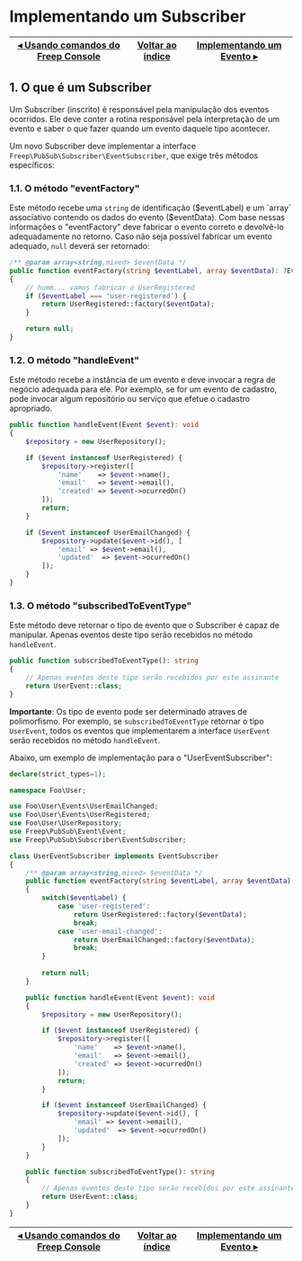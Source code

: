 # Implementando um Subscriber

[◂ Usando comandos do Freep Console](03-usando-comandos-freep-console.md) | [Voltar ao índice](indice.md) | [Implementando um Evento ▸](05-implementando-um-evento.md)
-- | -- | --

## 1. O que é um Subscriber

Um Subscriber (inscrito) é responsável pela manipulação dos eventos ocorridos. Ele deve conter a rotina responsável pela interpretação de um evento e saber o que fazer quando um evento daquele tipo acontecer.

Um novo Subscriber deve implementar a interface `Freep\PubSub\Subscriber\EventSubscriber`, que exige três métodos específicos:

### 1.1. O método "eventFactory"

Este método recebe uma `string` de identificação ($eventLabel) e um `array` associativo contendo os dados do evento ($eventData). Com base nessas informações o "eventFactory" deve fabricar o evento correto e devolvê-lo adequadamente no retorno. Caso não seja possível fabricar um evento adequado, `null` deverá ser retornado:

```php
/** @param array<string,mixed> $eventData */
public function eventFactory(string $eventLabel, array $eventData): ?Event
{
    // humm... vamos fabricar o UserRegistered
    if ($eventLabel === 'user-registered') { 
        return UserRegistered::factory($eventData);
    }

    return null;
}
```

### 1.2. O método "handleEvent"

Este método recebe a instância de um evento e deve invocar a regra de negócio adequada para ele. Por exemplo, se for um evento de cadastro, pode invocar algum repositório ou serviço que efetue o cadastro apropriado.

```php
public function handleEvent(Event $event): void
{
    $repository = new UserRepository();

    if ($event instanceof UserRegistered) {
        $repository->register([
            'name'    => $event->name(),
            'email'   => $event->email(),
            'created' => $event->ocurredOn()
        ]);
        return;
    }

    if ($event instanceof UserEmailChanged) {
        $repository->update($event->id(), [
            'email' => $event->email(),
            'updated'  => $event->ocurredOn()
        ]);
    }
}
```

### 1.3. O método "subscribedToEventType"

Este método deve retornar o tipo de evento que o Subscriber é capaz de manipular.
Apenas eventos deste tipo serão recebidos no método `handleEvent`.

```php
public function subscribedToEventType(): string
{
    // Apenas eventos deste tipo serão recebidos por este assinante
    return UserEvent::class;
}
```

**Importante**: Os tipo de evento pode ser determinado atraves de polimorfismo. Por exemplo, se `subscribedToEventType` retornar o tipo `UserEvent`, todos os eventos que implementarem a interface `UserEvent` serão recebidos no método `handleEvent`.

Abaixo, um exemplo de implementação para o "UserEventSubscriber":

```php
declare(strict_types=1);

namespace Foo\User;

use Foo\User\Events\UserEmailChanged;
use Foo\User\Events\UserRegistered;
use Foo\User\UserRepository;
use Freep\PubSub\Event\Event;
use Freep\PubSub\Subscriber\EventSubscriber;

class UserEventSubscriber implements EventSubscriber
{
    /** @param array<string,mixed> $eventData */
    public function eventFactory(string $eventLabel, array $eventData): ?Event
    {
        switch($eventLabel) {
            case 'user-registered':
                return UserRegistered::factory($eventData);
                break;
            case 'user-email-changed':
                return UserEmailChanged::factory($eventData);
                break;
        }
            
        return null;
    }

    public function handleEvent(Event $event): void
    {
        $repository = new UserRepository();

        if ($event instanceof UserRegistered) {
            $repository->register([
                'name'    => $event->name(),
                'email'   => $event->email(),
                'created' => $event->ocurredOn()
            ]);
            return;
        }

        if ($event instanceof UserEmailChanged) {
            $repository->update($event->id(), [
                'email' => $event->email(),
                'updated'  => $event->ocurredOn()
            ]);
        }
    }

    public function subscribedToEventType(): string
    {
        // Apenas eventos deste tipo serão recebidos por este assinante
        return UserEvent::class;
    }
}
```

[◂ Usando comandos do Freep Console](03-usando-comandos-freep-console.md) | [Voltar ao índice](indice.md) | [Implementando um Evento ▸](05-implementando-um-evento.md)
-- | -- | --
